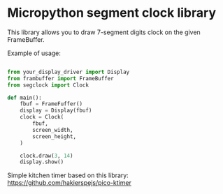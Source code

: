 # Micropython segment clock library

This library allows you to draw 7-segment digits clock on the given FrameBuffer.

Example of usage:
```python

from your_display_driver import Display
from frambuffer import FrameBuffer
from segclock import Clock

def main():
    fbuf = FrameFuffer()
    display = Display(fbuf)
    clock = Clock(
        fbuf,
        screen_width,
        screen_height,
    )

    clock.draw(3, 14)
    display.show()

```

Simple kitchen timer based on this library: https://github.com/hakierspejs/pico-ktimer
